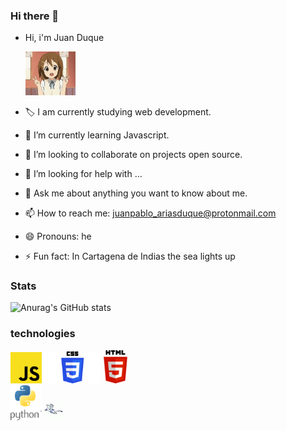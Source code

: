 ### Hi there 👋

- Hi, i'm Juan Duque 
    
    <img src="img/k-on-yui-hirasawa.gif" width="80px">
 
- 🏷 I am currently studying web development.
- 🌱 I’m currently learning Javascript.                         
- 👯 I’m looking to collaborate on projects open source.
- 🤔 I’m looking for help with ...
- 💬 Ask me about anything you want to know about me.
- 📫 How to reach me: juanpablo_ariasduque@protonmail.com
- 😄 Pronouns: he
- ⚡ Fun fact: In Cartagena de Indias the sea lights up

### Stats

![Anurag's GitHub stats](https://github-readme-stats.vercel.app/api?username=Boudgnosis&show_icons=true&theme=radical)

### technologies
<img src="img/javascript.svg.png" width="50px"> <img src="img/CSS.png" width="90px">
<img src="img/pngegg.png" width="40px"> <br> 
<img src="img/python-logo.png" width="50px">
<img src="img/pokemon-lugia.gif" width="30px">









